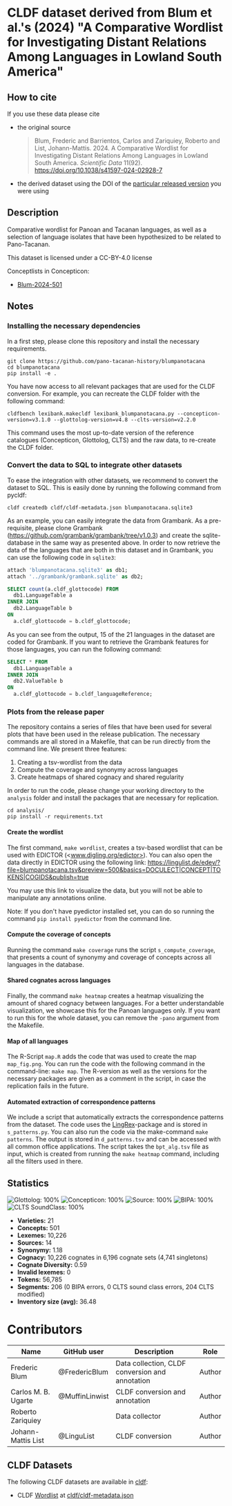 # CLDF dataset derived from Blum et al.'s (2024) "A Comparative Wordlist for Investigating Distant Relations Among Languages in Lowland South America"

## How to cite

If you use these data please cite
- the original source
  > Blum, Frederic and Barrientos, Carlos and Zariquiey, Roberto and List, Johann-Mattis. 2024. A Comparative Wordlist for Investigating Distant Relations Among Languages in Lowland South America. *Scientific Data* 11(92). https://doi.org/10.1038/s41597-024-02928-7
- the derived dataset using the DOI of the [particular released version](../../releases/) you were using

## Description


Comparative wordlist for Panoan and Tacanan languages, as well as a selection of language isolates that have been hypothesized to be related to Pano-Tacanan.

This dataset is licensed under a CC-BY-4.0 license


Conceptlists in Concepticon:
- [Blum-2024-501](https://concepticon.clld.org/contributions/Blum-2024-501)
## Notes

### Installing the necessary dependencies

In a first step, please clone this repository and install the necessary requirements.

```CLI
git clone https://github.com/pano-tacanan-history/blumpanotacana
cd blumpanotacana
pip install -e .
```

You have now access to all relevant packages that are used for the CLDF conversion. For example, you can recreate the CLDF folder with the following command:

`cldfbench lexibank.makecldf lexibank_blumpanotacana.py --concepticon-version=v3.1.0 --glottolog-version=v4.8 --clts-version=v2.2.0`

This command uses the most up-to-date version of the reference catalogues (Concepticon, Glottolog, CLTS) and the raw data, to re-create the CLDF folder.

### Convert the data to SQL to integrate other datasets

To ease the integration with other datasets, we recommend to convert the dataset to SQL. This is easily done by running the following command from pycldf:

`cldf createdb cldf/cldf-metadata.json blumpanotacana.sqlite3`

As an example, you can easily integrate the data from Grambank. As a pre-requisite, please clone Grambank (<https://github.com/grambank/grambank/tree/v1.0.3>) and create the sqlite-database in the same way as presented above. In order to now retrieve the data of the languages that are both in this dataset and in Grambank, you can use the following code in `sqlite3`:

```SQL
attach 'blumpanotacana.sqlite3' as db1;
attach '../grambank/grambank.sqlite' as db2;

SELECT count(a.cldf_glottocode) FROM
  db1.LanguageTable a
INNER JOIN
  db2.LanguageTable b 
ON 
  a.cldf_glottocode = b.cldf_glottocode;
```

As you can see from the output, 15 of the 21 languages in the dataset are coded for Grambank. If you want to retrieve the Grambank features for those languages, you can run the following command:

```SQL
SELECT * FROM
  db1.LanguageTable a
INNER JOIN
  db2.ValueTable b 
ON 
  a.cldf_glottocode = b.cldf_languageReference;
```

### Plots from the release paper

The repository contains a series of files that have been used for several plots that have been used in the release publication. The necessary commands are all stored in a Makefile, that can be run directly from the command line. We present three features:

1. Creating a tsv-wordlist from the data
2. Compute the coverage and synonymy across languages
3. Create heatmaps of shared cognacy and shared regularity

In order to run the code, please change your working directory to the `analysis` folder and install the packages that are necessary for replication.

```CLI
cd analysis/
pip install -r requirements.txt
```

#### Create the wordlist

The first command, `make wordlist`, creates a tsv-based wordlist that can be used with EDICTOR (<www.digling.org/edictor>). You can also open the data directly in EDICTOR using the following link: <https://lingulist.de/edev/?file=blumpanotacana.tsv&preview=500&basics=DOCULECT|CONCEPT|TOKENS|COGIDS&publish=true>

You may use this link to visualize the data, but you will not be able to manipulate any annotations online.

Note: If you don't have pyedictor installed set, you can do so running the command `pip install pyedictor` from the command line.

#### Compute the coverage of concepts

Running the command `make coverage` runs the script `s_compute_coverage`, that presents a count of synonymy and coverage of concepts across all languages in the database.

#### Shared cognates across languages

Finally, the command `make heatmap` creates a heatmap visualizing the amount of shared cognacy between languages. For a better understandable visualization, we showcase this for the Panoan languages only. If you want to run this for the whole dataset, you can remove the `-pano` argument from the Makefile.

#### Map of all languages

The R-Script `map.R` adds the code that was used to create the map `map_fig.png`. You can run the code with the following command in the command-line: `make map`. The R-version as well as the versions for the necessary packages are given as a comment in the script, in case the replication fails in the future.

#### Automated extraction of correspondence patterns

We include a script that automatically extracts the correspondence patterns from the dataset. The code uses the [LingRex](https://github.com/lingpy/lingrex)-package and is stored in `s_patterns.py`. You can also run the code via the make-command `make patterns`. The output is stored in `d_patterns.tsv` and can be accessed with all common office applications. The script takes the `bpt_alg.tsv` file as input, which is created from running the `make heatmap` command, including all the filters used in there.



## Statistics


![Glottolog: 100%](https://img.shields.io/badge/Glottolog-100%25-brightgreen.svg "Glottolog: 100%")
![Concepticon: 100%](https://img.shields.io/badge/Concepticon-100%25-brightgreen.svg "Concepticon: 100%")
![Source: 100%](https://img.shields.io/badge/Source-100%25-brightgreen.svg "Source: 100%")
![BIPA: 100%](https://img.shields.io/badge/BIPA-100%25-brightgreen.svg "BIPA: 100%")
![CLTS SoundClass: 100%](https://img.shields.io/badge/CLTS%20SoundClass-100%25-brightgreen.svg "CLTS SoundClass: 100%")

- **Varieties:** 21
- **Concepts:** 501
- **Lexemes:** 10,226
- **Sources:** 14
- **Synonymy:** 1.18
- **Cognacy:** 10,226 cognates in 6,196 cognate sets (4,741 singletons)
- **Cognate Diversity:** 0.59
- **Invalid lexemes:** 0
- **Tokens:** 56,785
- **Segments:** 206 (0 BIPA errors, 0 CLTS sound class errors, 204 CLTS modified)
- **Inventory size (avg):** 36.48

# Contributors

Name | GitHub user | Description | Role |
--- | --- | --- | --- |
Frederic Blum | @FredericBlum | Data collection, CLDF conversion and annotation | Author |
Carlos M. B. Ugarte | @MuffinLinwist | CLDF conversion and annotation | Author |
Roberto Zariquiey | | Data collector | Author |
Johann-Mattis List | @LinguList| CLDF conversion | Author |




## CLDF Datasets

The following CLDF datasets are available in [cldf](cldf):

- CLDF [Wordlist](https://github.com/cldf/cldf/tree/master/modules/Wordlist) at [cldf/cldf-metadata.json](cldf/cldf-metadata.json)